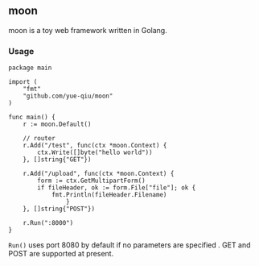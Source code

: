 ## moon

moon is a toy web framework written in Golang.

### Usage

```Golang
package main

import (
	"fmt"
	"github.com/yue-qiu/moon"
)

func main() {
	r := moon.Default()

	// router
	r.Add("/test", func(ctx *moon.Context) {
		ctx.Write([]byte("hello world"))
	}, []string{"GET"})

	r.Add("/upload", func(ctx *moon.Context) {
		form := ctx.GetMultipartForm()
		if fileHeader, ok := form.File["file"]; ok {
			fmt.Println(fileHeader.Filename)
                }
	}, []string{"POST"})

	r.Run(":8000")
}
```

`Run()` uses port 8080 by default if no parameters are specified . GET and POST are supported at present.